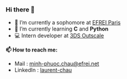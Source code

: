 ### Hi there 👋

- 🔭 I’m currently a sophomore at [EFREI Paris](https://www.efrei.fr/)
- 🌱 I’m currently learning **C** and **Python**
- :computer: Intern developer at [3DS Outscale](https://fr.outscale.com/)

**📫 How to reach me:**

- Mail : minh-phuoc.chau@efrei.net
- LinkedIn : [laurent-chau](https://www.linkedin.com/in/laurent-chau/)
